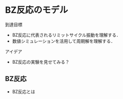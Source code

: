# BZ反応のモデル

到達目標
- BZ反応に代表されるリミットサイクル振動を理解する．
- 数値シミュレーションを活用して周期解を理解する．

アイデア
- BZ反応の実験を見せてみる？

## BZ反応

- BZ反応とは

